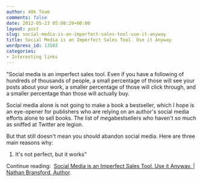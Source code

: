 ```yaml
---
author: 40k Team
comments: false
date: 2012-05-23 05:08:29+00:00
layout: post
slug: social-media-is-an-imperfect-sales-tool-use-it-anyway
title: Social Media is an Imperfect Sales Tool. Use it Anyway
wordpress_id: 13502
categories:
- Interesting links
---
```


"Social media is an imperfect sales tool. Even if you have a following of hundreds of thousands of people, a small percentage of those will see your posts about your work, a smaller percentage of those will click through, and a smaller percentage than those will actually buy.

Social media alone is not going to make a book a bestseller, which I hope is an eye-opener for publishers who are relying on an author's social media efforts alone to sell books. The list of megabestsellers who haven't so much as sniffed at Twitter are legion.

But that still doesn't mean you should abandon social media. Here are three main reasons why:

1) It's not perfect, but it works"

Continue reading:  [Social Media is an Imperfect Sales Tool. Use it Anyway. | Nathan Bransford, Author](http://blog.nathanbransford.com/2012/05/social-media-is-imperfect-sales-tool.html).
